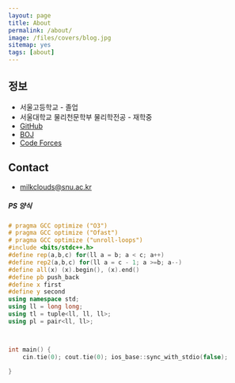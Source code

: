 ```yaml
---
layout: page
title: About
permalink: /about/
image: /files/covers/blog.jpg
sitemap: yes
tags: [about]
---
```


## 정보

* 서울고등학교 - 졸업
* 서울대학교 물리천문학부 물리학전공 - 재학중   
* [GitHub](https://github.com/milkclouds)  
* [BOJ](https://www.acmicpc.net/user/milkclouds)  
* [Code Forces](http://codeforces.com/profile/)  

## Contact
* milkclouds@snu.ac.kr



##### PS 양식  

```cpp
# pragma GCC optimize ("O3")
# pragma GCC optimize ("Ofast")
# pragma GCC optimize ("unroll-loops")
#include <bits/stdc++.h>
#define rep(a,b,c) for(ll a = b; a < c; a++)
#define rep2(a,b,c) for(ll a = c - 1; a >=b; a--)
#define all(x) (x).begin(), (x).end()
#define pb push_back
#define x first
#define y second
using namespace std;
using ll = long long;
using tl = tuple<ll, ll, ll>;
using pl = pair<ll, ll>;



int main() {
	cin.tie(0); cout.tie(0); ios_base::sync_with_stdio(false);
	
}
```